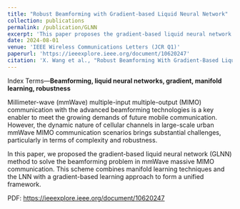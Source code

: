 ```yaml
---
title: "Robust Beamforming with Gradient-based Liquid Neural Network"
collection: publications
permalink: /publication/GLNN
excerpt: 'This paper proposes the gradient-based liquid neural network (GLNN) method to solve the beamforming problem in mmWave massive MIMO communications.'
date: 2024-08-01
venue: 'IEEE Wireless Communications Letters (JCR Q1)'
paperurl: 'https://ieeexplore.ieee.org/document/10620247'
citation: 'X. Wang et al., "Robust Beamforming With Gradient-Based Liquid Neural Network," in IEEE Wireless Communications Letters, doi: 10.1109/LWC.2024.3436576.'
---
```


Index Terms—**Beamforming, liquid neural networks, gradient, manifold learning, robustness**

Millimeter-wave (mmWave) multiple-input multiple-output (MIMO) communication with the advanced beamforming technologies is a key enabler to meet the growing demands of future mobile communication. However, the dynamic nature of cellular channels in large-scale urban mmWave MIMO communication scenarios brings substantial challenges, particularly in terms of complexity and robustness.

In this paper, we proposed the gradient-based liquid neural network (GLNN) method to solve the beamforming problem in mmWave massive MIMO communication. This scheme combines manifold learning techniques and the LNN with a gradient-based learning approach to form a unified framework.

PDF: https://ieeexplore.ieee.org/document/10620247

